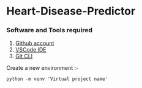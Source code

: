# Heart-Disease-Predictor

### Software and Tools required

1. [Github account](https://github.com/)
2. [VSCode IDE](https://code.visualstudio.com/)
3. [Git CLI](https://git-scm.com/downloads)

Create a new environment :-

```
python -m venv 'Virtual project name'
```